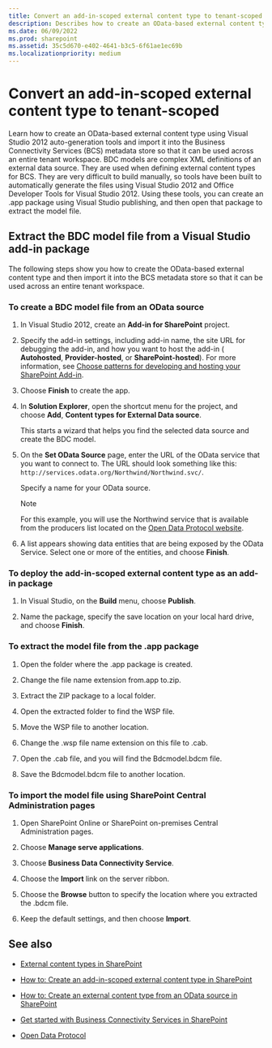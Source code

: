 ```yaml
---
title: Convert an add-in-scoped external content type to tenant-scoped
description: Describes how to create an OData-based external content type using Visual Studio 2012 and import it into the BCS metadata store.
ms.date: 06/09/2022
ms.prod: sharepoint
ms.assetid: 35c5d670-e402-4641-b3c5-6f61ae1ec69b
ms.localizationpriority: medium
---
```



# Convert an add-in-scoped external content type to tenant-scoped

Learn how to create an OData-based external content type using Visual Studio 2012 auto-generation tools and import it into the Business Connectivity Services (BCS) metadata store so that it can be used across an entire tenant workspace.
BDC models are complex XML definitions of an external data source. They are used when defining external content types for BCS. They are very difficult to build manually, so tools have been built to automatically generate the files using Visual Studio 2012 and Office Developer Tools for Visual Studio 2012. Using these tools, you can create an .app package using Visual Studio publishing, and then open that package to extract the model file.
  
    
    


## Extract the BDC model file from a Visual Studio add-in package

The following steps show you how to create the OData-based external content type and then import it into the BCS metadata store so that it can be used across an entire tenant workspace.
  
    
    

### To create a BDC model file from an OData source


1. In Visual Studio 2012, create an **Add-in for SharePoint** project.
    
  
2. Specify the add-in settings, including add-in name, the site URL for debugging the add-in, and how you want to host the add-in ( **Autohosted**, **Provider-hosted**, or **SharePoint-hosted**). For more information, see  [Choose patterns for developing and hosting your SharePoint Add-in](https://msdn.microsoft.com/library/05ce5435-0a03-4ddc-976b-c33b08d03457%28Office.15%29.aspx).
    
  
3. Choose **Finish** to create the app.
    
  
4. In **Solution Explorer**, open the shortcut menu for the project, and choose **Add**, **Content types for External Data source**.
    
    This starts a wizard that helps you find the selected data source and create the BDC model.
    
  
5. On the **Set OData Source** page, enter the URL of the OData service that you want to connect to. The URL should look something like this: `http://services.odata.org/Northwind/Northwind.svc/`.
    
    Specify a name for your OData source.
    
    > [!NOTE]
    > For this example, you will use the Northwind service that is available from the producers list located on the  [Open Data Protocol website](http://www.odata.org). 

6. A list appears showing data entities that are being exposed by the OData Service. Select one or more of the entities, and choose **Finish**.
    
  

### To deploy the add-in-scoped external content type as an add-in package


1. In Visual Studio, on the **Build** menu, choose **Publish**.
    
  
2. Name the package, specify the save location on your local hard drive, and choose **Finish**.
    
  

### To extract the model file from the .app package


1. Open the folder where the .app package is created.
    
  
2.  Change the file name extension from.app to.zip.
    
  
3. Extract the ZIP package to a local folder.
    
  
4. Open the extracted folder to find the WSP file.
    
  
5. Move the WSP file to another location.
    
  
6. Change the .wsp file name extension on this file to .cab.
    
  
7. Open the .cab file, and you will find the Bdcmodel.bdcm file.
    
  
8. Save the Bdcmodel.bdcm file to another location.
    
  

### To import the model file using SharePoint Central Administration pages


1. Open SharePoint Online or SharePoint on-premises Central Administration pages.
    
  
2. Choose **Manage serve applications**.
    
  
3. Choose **Business Data Connectivity Service**.
    
  
4. Choose the **Import** link on the server ribbon.
    
  
5. Choose the **Browse** button to specify the location where you extracted the .bdcm file.
    
  
6. Keep the default settings, and then choose **Import**.
    
  

## See also
<a name="bk_addresources"> </a>


-  [External content types in SharePoint](external-content-types-in-sharepoint.md)
    
  
-  [How to: Create an add-in-scoped external content type in SharePoint](how-to-create-an-add-in-scoped-external-content-type-in-sharepoint.md)
    
  
-  [How to: Create an external content type from an OData source in SharePoint](how-to-create-an-external-content-type-from-an-odata-source-in-sharepoint.md)
    
  
-  [Get started with Business Connectivity Services in SharePoint](get-started-with-business-connectivity-services-in-sharepoint.md)
    
  
-  [Open Data Protocol](http://www.odata.org)
    
  

  
    
    

